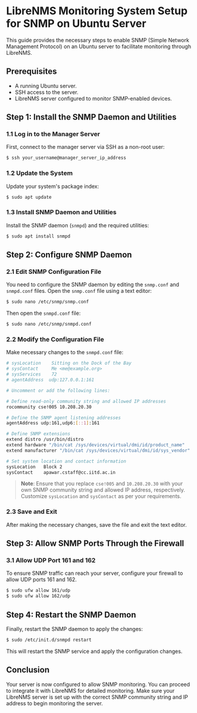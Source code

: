# LibreNMS Monitoring System Setup for SNMP on Ubuntu Server

This guide provides the necessary steps to enable SNMP (Simple Network Management Protocol) on an Ubuntu server to facilitate monitoring through LibreNMS.

## Prerequisites
- A running Ubuntu server.
- SSH access to the server.
- LibreNMS server configured to monitor SNMP-enabled devices.

## Step 1: Install the SNMP Daemon and Utilities

### 1.1 Log in to the Manager Server
First, connect to the manager server via SSH as a non-root user:

```bash
$ ssh your_username@manager_server_ip_address
```

### 1.2 Update the System
Update your system's package index:

```bash
$ sudo apt update
```

### 1.3 Install SNMP Daemon and Utilities
Install the SNMP daemon (`snmpd`) and the required utilities:

```bash
$ sudo apt install snmpd
```

## Step 2: Configure SNMP Daemon

### 2.1 Edit SNMP Configuration File
You need to configure the SNMP daemon by editing the `snmp.conf` and `snmpd.conf` files. Open the `snmp.conf` file using a text editor:

```bash
$ sudo nano /etc/snmp/snmp.conf
```

Then open the `snmpd.conf` file:

```bash
$ sudo nano /etc/snmp/snmpd.conf
```

### 2.2 Modify the Configuration File
Make necessary changes to the `snmpd.conf` file:

```bash
# sysLocation    Sitting on the Dock of the Bay
# sysContact     Me <me@example.org>
# sysServices    72
# agentAddress  udp:127.0.0.1:161

# Uncomment or add the following lines:

# Define read-only community string and allowed IP addresses
rocommunity cse!005 10.208.20.30

# Define the SNMP agent listening addresses
agentAddress udp:161,udp6:[::1]:161

# Define SNMP extensions
extend distro /usr/bin/distro
extend hardware "/bin/cat /sys/devices/virtual/dmi/id/product_name"
extend manufacturer "/bin/cat /sys/devices/virtual/dmi/id/sys_vendor"

# Set system location and contact information
sysLocation   Block 2
sysContact    apawar.cstaff@cc.iitd.ac.in
```

> **Note**: Ensure that you replace `cse!005` and `10.208.20.30` with your own SNMP community string and allowed IP address, respectively. Customize `sysLocation` and `sysContact` as per your requirements.

### 2.3 Save and Exit
After making the necessary changes, save the file and exit the text editor.

## Step 3: Allow SNMP Ports Through the Firewall

### 3.1 Allow UDP Port 161 and 162
To ensure SNMP traffic can reach your server, configure your firewall to allow UDP ports 161 and 162.

```bash
$ sudo ufw allow 161/udp
$ sudo ufw allow 162/udp
```

## Step 4: Restart the SNMP Daemon

Finally, restart the SNMP daemon to apply the changes:

```bash
$ sudo /etc/init.d/snmpd restart
```

This will restart the SNMP service and apply the configuration changes.

## Conclusion

Your server is now configured to allow SNMP monitoring. You can proceed to integrate it with LibreNMS for detailed monitoring. Make sure your LibreNMS server is set up with the correct SNMP community string and IP address to begin monitoring the server.
